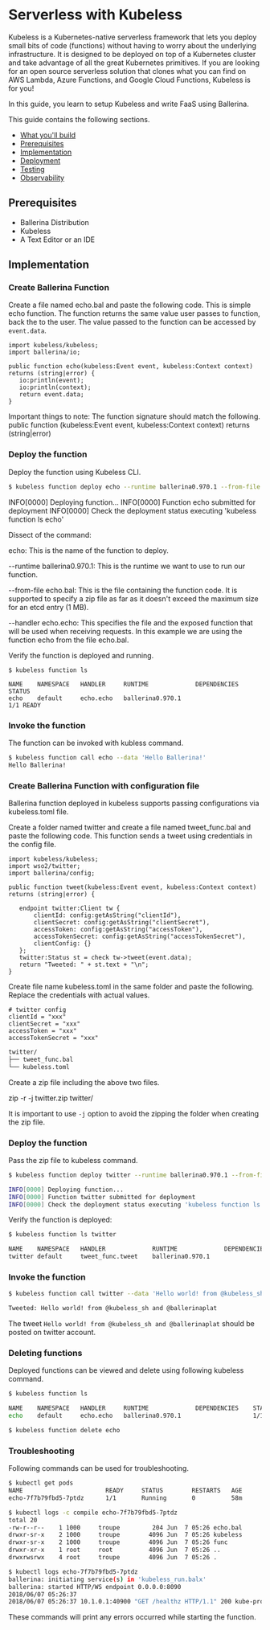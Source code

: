 # Serverless with Kubeless 

Kubeless is a Kubernetes-native serverless framework that lets you deploy small bits of code (functions) without having to worry about the underlying infrastructure. It is designed to be deployed on top of a Kubernetes cluster and take advantage of all the great Kubernetes primitives. If you are looking for an open source serverless solution that clones what you can find on AWS Lambda, Azure Functions, and Google Cloud Functions, Kubeless is for you!

In this guide, you learn to setup Kubeless and write FaaS using Ballerina.

This guide contains the following sections.

- [What you'll build](#what-youll-build)
- [Prerequisites](#prerequisites)
- [Implementation](#implementation)
- [Deployment](#deployment)
- [Testing](#testing)
- [Observability](#observability)

## Prerequisites 

- Ballerina Distribution 
- Kubeless 
- A Text Editor or an IDE

## Implementation

### Create Ballerina Function

Create a file named echo.bal and paste the following code. This is simple echo function. The function returns the same value user passes to function, back the to the user. The value passed to the function can be accessed by `event.data`.

```ballerina
import kubeless/kubeless;
import ballerina/io;

public function echo(kubeless:Event event, kubeless:Context context) returns (string|error) {
   io:println(event);
   io:println(context);
   return event.data;
}
```

Important things to note: 
The function signature should match the following.
public function <FunctionName>(kubeless:Event event, kubeless:Context context) returns (string|error) 

### Deploy the function

Deploy the function using Kubeless CLI.

```bash
$ kubeless function deploy echo --runtime ballerina0.970.1 --from-file ./echo.bal --handler echo.echo
```

INFO[0000] Deploying function...
INFO[0000] Function echo submitted for deployment
INFO[0000] Check the deployment status executing 'kubeless function ls echo'

Dissect of the command:

echo: This is the name of the function to deploy.

--runtime ballerina0.970.1: This is the runtime we want to use to run our function.

--from-file echo.bal: This is the file containing the function code. It is supported to specify a zip file as far as it doesn't exceed the maximum size for an etcd entry (1 MB).

--handler echo.echo: This specifies the file and the exposed function that will be used when receiving requests. In this example we are using the function echo from the file echo.bal.

Verify the function is deployed and running.

```ballerina
$ kubeless function ls

NAME	NAMESPACE	HANDLER  	RUNTIME         	DEPENDENCIES	STATUS
echo	default  	echo.echo	ballerina0.970.1	            	1/1 READY
```

### Invoke the function

The function can be invoked with kubless command.

```bash
$ kubeless function call echo --data 'Hello Ballerina!'
Hello Ballerina!
```

### Create Ballerina Function with configuration file

Ballerina function deployed in kubeless supports passing configurations via kubeless.toml file.

Create a folder named twitter and create a file named tweet_func.bal and paste the following code. This function sends a tweet using credentials in the config file.

```ballerina
import kubeless/kubeless;
import wso2/twitter;
import ballerina/config;

public function tweet(kubeless:Event event, kubeless:Context context) returns (string|error) {

   endpoint twitter:Client tw {
       clientId: config:getAsString("clientId"),
       clientSecret: config:getAsString("clientSecret"),
       accessToken: config:getAsString("accessToken"),
       accessTokenSecret: config:getAsString("accessTokenSecret"),
       clientConfig: {}
   };
   twitter:Status st = check tw->tweet(event.data);
   return "Tweeted: " + st.text + "\n";
}
```

Create file name kubeless.toml in the same folder and paste the following. Replace the credentials with actual values.
```ballerina
# twitter config
clientId = "xxx"
clientSecret = "xxx"
accessToken = "xxx"
accessTokenSecret = "xxx"
```

```bash
twitter/
├── tweet_func.bal
└── kubeless.toml
```

Create a zip file including the above two files. 

zip -r -j twitter.zip twitter/

It is important to use `-j` option to avoid the zipping the folder when creating the zip file.

### Deploy the function

Pass the zip file to kubeless command.

```bash
$ kubeless function deploy twitter --runtime ballerina0.970.1 --from-file ./twitter.zip --handler tweet_func.tweet

INFO[0000] Deploying function...
INFO[0000] Function twitter submitted for deployment
INFO[0000] Check the deployment status executing 'kubeless function ls twitter'
```

Verify the function is deployed:

```bash
$ kubeless function ls twitter

NAME   	NAMESPACE	HANDLER         	RUNTIME         	DEPENDENCIES	STATUS
twitter	default  	tweet_func.tweet	ballerina0.970.1	            	1/1 READY
```

### Invoke the function

```bash
$ kubeless function call twitter --data 'Hello world! from @kubeless_sh and @ballerinaplat'

Tweeted: Hello world! from @kubeless_sh and @ballerinaplat
```

The tweet `Hello world! from @kubeless_sh and @ballerinaplat` should be posted on twitter account.

### Deleting functions

Deployed functions can be viewed and delete using following kubeless command.

```bash
$ kubeless function ls

NAME	NAMESPACE	HANDLER  	RUNTIME         	DEPENDENCIES	STATUS
echo	default  	echo.echo	ballerina0.970.1	            	1/1 READY

$ kubeless function delete echo
```

### Troubleshooting

Following commands can be used for troubleshooting. 

```bash
$ kubectl get pods
NAME                       READY     STATUS        RESTARTS   AGE
echo-7f7b79fbd5-7ptdz      1/1       Running       0          58m

$ kubectl logs -c compile echo-7f7b79fbd5-7ptdz
total 20
-rw-r--r--    1 1000     troupe         204 Jun  7 05:26 echo.bal
drwxr-sr-x    2 1000     troupe        4096 Jun  7 05:26 kubeless
drwxr-sr-x    2 1000     troupe        4096 Jun  7 05:26 func
drwxr-xr-x    1 root     root          4096 Jun  7 05:26 ..
drwxrwsrwx    4 root     troupe        4096 Jun  7 05:26 .

$ kubectl logs echo-7f7b79fbd5-7ptdz
ballerina: initiating service(s) in 'kubeless_run.balx'
ballerina: started HTTP/WS endpoint 0.0.0.0:8090
2018/06/07 05:26:37
2018/06/07 05:26:37 10.1.0.1:40900 "GET /healthz HTTP/1.1" 200 kube-probe/1.9
```

These commands will print any errors occurred while starting the function.

